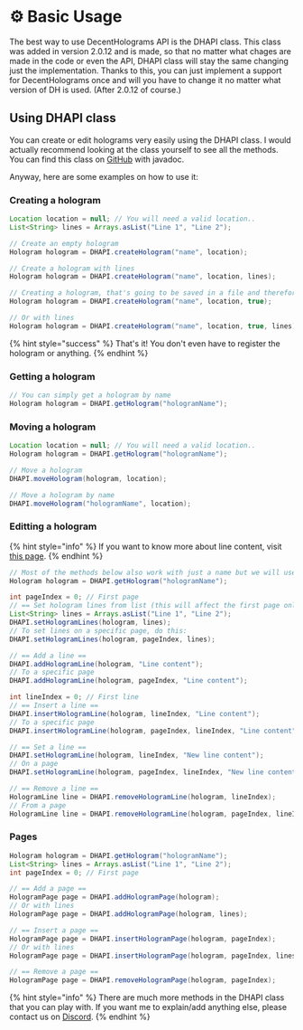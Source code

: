 # ⚙ Basic Usage

The best way to use DecentHolograms API is the DHAPI class. This class was added in version 2.0.12 and is made, so that no matter what chages are made in the code or even the API, DHAPI class will stay the same changing just the implementation. Thanks to this, you can just implement a support for DecentHolograms once and will you have to change it no matter what version of DH is used. (After 2.0.12 of course.)

## Using DHAPI class

You can create or edit holograms very easily using the DHAPI class. I would actually recommend looking at the class yourself to see all the methods. You can find this class on [GitHub](https://github.com/DecentSoftware-eu/DecentHolograms/blob/main/src/main/java/eu/decentsoftware/holograms/api/DHAPI.java) with javadoc.

Anyway, here are some examples on how to use it:

### Creating a hologram

```java
Location location = null; // You will need a valid location..
List<String> lines = Arrays.asList("Line 1", "Line 2");

// Create an empty hologram
Hologram hologram = DHAPI.createHologram("name", location);

// Create a hologram with lines
Hologram hologram = DHAPI.createHologram("name", location, lines);

// Creating a hologram, that's going to be saved in a file and therefore loaded
Hologram hologram = DHAPI.createHologram("name", location, true);

// Or with lines
Hologram hologram = DHAPI.createHologram("name", location, true, lines);
```

{% hint style="success" %}
That's it! You don't even have to register the hologram or anything.
{% endhint %}

### Getting a hologram

```java
// You can simply get a hologram by name
Hologram hologram = DHAPI.getHologram("hologramName");
```

### Moving a hologram

```java
Location location = null; // You will need a valid location..
Hologram hologram = DHAPI.getHologram("hologramName");

// Move a hologram
DHAPI.moveHologram(hologram, location);

// Move a hologram by name
DHAPI.moveHologram("hologramName", location);
```

### Editting a hologram

{% hint style="info" %}
If you want to know more about line content, visit [this page](../general/format/).
{% endhint %}

```java
// Most of the methods below also work with just a name but we will use this
Hologram hologram = DHAPI.getHologram("hologramName");

int pageIndex = 0; // First page
// == Set hologram lines from list (this will affect the first page only) ==
List<String> lines = Arrays.asList("Line 1", "Line 2");
DHAPI.setHologramLines(hologram, lines);
// To set lines on a specific page, do this:
DHAPI.setHologramLines(hologram, pageIndex, lines);

// == Add a line ==
DHAPI.addHologramLine(hologram, "Line content");
// To a specific page
DHAPI.addHologramLine(hologram, pageIndex, "Line content");

int lineIndex = 0; // First line
// == Insert a line ==
DHAPI.insertHologramLine(hologram, lineIndex, "Line content");
// To a specific page
DHAPI.insertHologramLine(hologram, pageIndex, lineIndex, "Line content");

// == Set a line ==
DHAPI.setHologramLine(hologram, lineIndex, "New line content");
// On a page
DHAPI.setHologramLine(hologram, pageIndex, lineIndex, "New line content");

// == Remove a line ==
HologramLine line = DHAPI.removeHologramLine(hologram, lineIndex);
// From a page
HologramLine line = DHAPI.removeHologramLine(hologram, pageIndex, lineIndex);
```

### Pages

```java
Hologram hologram = DHAPI.getHologram("hologramName");
List<String> lines = Arrays.asList("Line 1", "Line 2");
int pageIndex = 0; // First page

// == Add a page == 
HologramPage page = DHAPI.addHologramPage(hologram);
// Or with lines
HologramPage page = DHAPI.addHologramPage(hologram, lines);

// == Insert a page ==
HologramPage page = DHAPI.insertHologramPage(hologram, pageIndex);
// Or with lines
HologramPage page = DHAPI.insertHologramPage(hologram, pageIndex, lines);

// == Remove a page ==
HologramPage page = DHAPI.removeHologramPage(hologram, pageIndex);
```

{% hint style="info" %}
There are much more methods in the DHAPI class that you can play with. If you want me to explain/add anything else, please contact us on [Discord](https://discord.decentsoftware.eu/).
{% endhint %}
